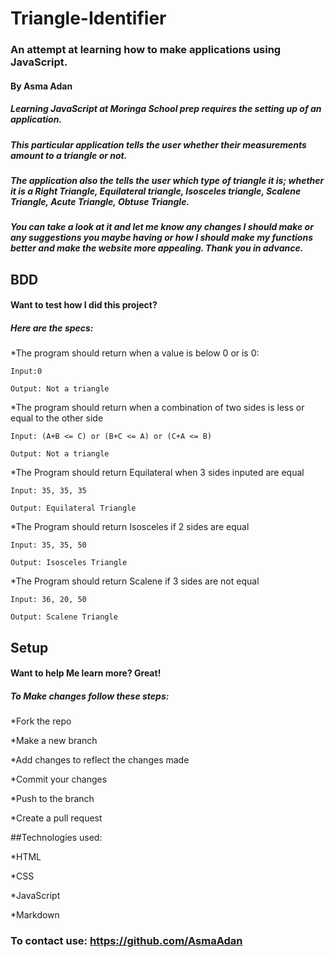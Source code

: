 # Triangle-Identifier
### An attempt at learning how to make applications using JavaScript.
#### By Asma Adan
##### Learning JavaScript at Moringa School prep requires the setting up of an application.
##### This particular  application tells the user whether their measurements amount to a triangle or not.
##### The application also the tells the user which type of triangle it is; whether it is a Right Triangle, Equilateral triangle, Isosceles triangle, Scalene Triangle, Acute Triangle, Obtuse Triangle.  
##### You can take a look at it and let me know any changes I should make or any suggestions you maybe having or how I should make my functions better and make the website more appealing. Thank you in advance.
## BDD
#### Want to test how I did this project?
##### Here are the specs:

*The program should return when a value is below 0 or is 0:

    Input:0

    Output: Not a triangle

*The program should return when a combination of two sides is less or equal to the other side

    Input: (A+B <= C) or (B+C <= A) or (C+A <= B)

    Output: Not a triangle

*The Program should return Equilateral when 3 sides inputed are equal

    Input: 35, 35, 35

    Output: Equilateral Triangle

*The Program should return Isosceles if 2 sides are equal

    Input: 35, 35, 50

    Output: Isosceles Triangle

*The Program should return Scalene if 3 sides are not equal

    Input: 36, 20, 50

    Output: Scalene Triangle

## Setup
#### Want to help Me learn more? Great!
##### To Make changes follow these steps:
*Fork the repo

*Make a new branch

*Add changes to reflect the changes made

*Commit your changes

*Push to the branch

*Create a pull request

##Technologies used:

*HTML

*CSS

*JavaScript

*Markdown

### To contact use: https://github.com/AsmaAdan
